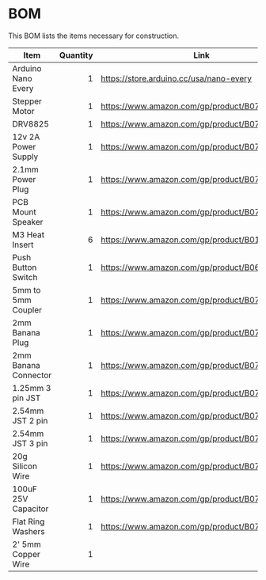# BOM
This BOM lists the items necessary for construction.

| Item | Quantity | Link |
| ---- | --------: | ---- |
| Arduino Nano Every | 1 | https://store.arduino.cc/usa/nano-every |
| Stepper Motor | 1 | https://www.amazon.com/gp/product/B07LCHHQ97 |
| DRV8825 | 1 | https://www.amazon.com/gp/product/B07SFGLKTP |
| 12v 2A Power Supply | 1 | https://www.amazon.com/gp/product/B07HNR28KK |
| 2.1mm Power Plug | 1 | https://www.amazon.com/gp/product/B07FK6MMGH |
| PCB Mount Speaker | 1 | https://www.amazon.com/gp/product/B07GBTJP9F |
| M3 Heat Insert | 6 | https://www.amazon.com/gp/product/B01M28WNQX |
| Push Button Switch | 1 | https://www.amazon.com/gp/product/B06XFWVFR9 |
| 5mm to 5mm Coupler | 1 | https://www.amazon.com/gp/product/B07FXBHTH5 |
| 2mm Banana Plug | 1 | https://www.amazon.com/gp/product/B07RL1JL96 |
| 2mm Banana Connector | 1 | https://www.amazon.com/gp/product/B07H699FQV |
| 1.25mm 3 pin JST | 1 | https://www.amazon.com/gp/product/B07STW5DZP |
| 2.54mm JST 2 pin | 1 | https://www.amazon.com/gp/product/B07XNW2SG9 |
| 2.54mm JST 3 pin | 1 | https://www.amazon.com/gp/product/B07XN7F1YV |
| 20g Silicon Wire | 1 | https://www.amazon.com/gp/product/B073RDG2J6 |
| 100uF 25V Capacitor | 1 | https://www.amazon.com/gp/product/B07K89Q5BM |
| Flat Ring Washers | 1 | https://www.amazon.com/gp/product/B074RCPFDW |
| 2' 5mm Copper Wire| 1| |

